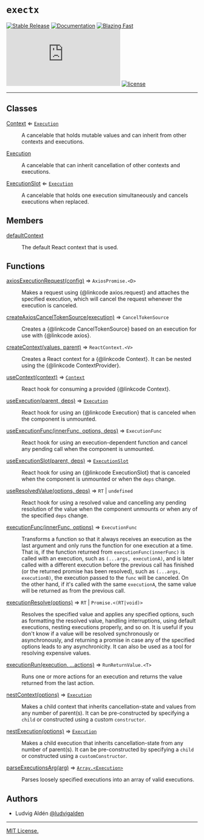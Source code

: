 # `exectx`

[![Stable Release](https://img.shields.io/npm/v/exectx.svg)](https://npm.im/exectx)
[![Documentation](https://img.shields.io/badge/docs-wiki-blue.svg)](https://github.com/ludvigalden/exectx/wiki)
[![Blazing Fast](https://badgen.now.sh/badge/speed/blazing%20%F0%9F%94%A5/green)](https://npm.im/exectx)
[![gzip size](http://img.badgesize.io/https://unpkg.com/exectx@latest/dist/exectx.umd.min.js?compression=gzip)](https://unpkg.com/exectx@latest/dist/exectx.umd.min.js)
[![license](https://badgen.now.sh/badge/license/MIT)](./LICENSE)

---

## Classes

<dl>
<dt><a href="#Context">Context</a> ⇐ <code><a href="#Execution">Execution</a></code></dt>
<dd><p>A cancelable that holds mutable values and can inherit from other contexts and executions.</p></dd>
<dt><a href="#Execution">Execution</a></dt>
<dd><p>A cancelable that can inherit cancellation of other contexts and executions.</p></dd>
<dt><a href="#ExecutionSlot">ExecutionSlot</a> ⇐ <code><a href="#Execution">Execution</a></code></dt>
<dd><p>A cancelable that holds one execution simultaneously and cancels executions when replaced.</p></dd>
</dl>

## Members

<dl>
<dt><a href="#defaultContext">defaultContext</a></dt>
<dd><p>The default React context that is used.</p></dd>
</dl>

## Functions

<dl>
<dt><a href="#axiosExecutionRequest">axiosExecutionRequest(config)</a> ⇒ <code>AxiosPromise.&lt;D&gt;</code></dt>
<dd><p>Makes a request using {@linkcode axios.request} and attaches the specified execution, which
will cancel the request whenever the execution is canceled.</p></dd>
<dt><a href="#createAxiosCancelTokenSource">createAxiosCancelTokenSource(execution)</a> ⇒ <code>CancelTokenSource</code></dt>
<dd><p>Creates a {@linkcode CancelTokenSource} based on an execution for use with {@linkcode axios}.</p></dd>
<dt><a href="#createContext">createContext(values, parent)</a> ⇒ <code>ReactContext.&lt;V&gt;</code></dt>
<dd><p>Creates a React context for a {@linkcode Context}.
It can be nested using the {@linkcode ContextProvider}.</p></dd>
<dt><a href="#useContext">useContext(context)</a> ⇒ <code><a href="#Context">Context</a></code></dt>
<dd><p>React hook for consuming a provided {@linkcode Context}.</p></dd>
<dt><a href="#useExecution">useExecution(parent, deps)</a> ⇒ <code><a href="#Execution">Execution</a></code></dt>
<dd><p>React hook for using an {@linkcode Execution} that is canceled when the component is unmounted.</p></dd>
<dt><a href="#useExecutionFunc">useExecutionFunc(innerFunc, options, deps)</a> ⇒ <code>ExecutionFunc</code></dt>
<dd><p>React hook for using an execution-dependent function and cancel any pending call when the component is unmounted.</p></dd>
<dt><a href="#useExecutionSlot">useExecutionSlot(parent, deps)</a> ⇒ <code><a href="#ExecutionSlot">ExecutionSlot</a></code></dt>
<dd><p>React hook for using an {@linkcode ExecutionSlot} that is canceled when the component is unmounted or when the <code>deps</code> change.</p></dd>
<dt><a href="#useResolvedValue">useResolvedValue(options, deps)</a> ⇒ <code>RT</code> | <code>undefined</code></dt>
<dd><p>React hook for using a resolved value and cancelling any pending resolution of the value when the component unmounts
or when any of the specified <code>deps</code> change.</p></dd>
<dt><a href="#executionFunc">executionFunc(innerFunc, options)</a> ⇒ <code>ExecutionFunc</code></dt>
<dd><p>Transforms a function so that it always receives an execution as the last argument and only runs the function for one execution at a time.
That is, if the function returned from <code>executionFunc(innerFunc)</code> is called with an execution, such as <code>(...args, executionA)</code>, and is later
called with a different execution before the previous call has finished (or the returned promise has been resolved), such as <code>(...args, executionB)</code>,
the execution passed to the <code>func</code> will be canceled. On the other hand, if it's called with the same <code>executionA</code>, the same value will be returned as
from the previous call.</p></dd>
<dt><a href="#executionResolve">executionResolve(options)</a> ⇒ <code>RT</code> | <code>Promise.&lt;(RT|void)&gt;</code></dt>
<dd><p>Resolves the specified value and applies any specified options, such as formatting the resolved value,
handling interruptions, using default executions, nesting executions properly, and so on. It is useful
if you don't know if a value will be resolved synchronously or asynchronously, and returning a promise
in case any of the specified options leads to any asynchronicity. It can also be used as a tool
for resolving expensive values.</p></dd>
<dt><a href="#executionRun">executionRun(execution, ...actions)</a> ⇒ <code>RunReturnValue.&lt;T&gt;</code></dt>
<dd><p>Runs one or more actions for an execution and returns the value returned from the last action.</p></dd>
<dt><a href="#nestContext">nestContext(options)</a> ⇒ <code><a href="#Execution">Execution</a></code></dt>
<dd><p>Makes a child context that inherits cancellation-state and values from any number of parent(s).
It can be pre-constructed by specifying a <code>child</code> or constructed using a custom <code>constructor</code>.</p></dd>
<dt><a href="#nestExecution">nestExecution(options)</a> ⇒ <code><a href="#Execution">Execution</a></code></dt>
<dd><p>Makes a child execution that inherits cancellation-state from any number of parent(s).
It can be pre-constructed by specifying a <code>child</code> or constructed using a <code>customConstructor</code>.</p></dd>
<dt><a href="#parseExecutionsArg">parseExecutionsArg(arg)</a> ⇒ <code><a href="#Execution">Array.&lt;Execution&gt;</a></code></dt>
<dd><p>Parses loosely specified executions into an array of valid executions.</p></dd>
</dl>


## Authors

- Ludvig Aldén [@ludvigalden](https://github.com/ludvigalden)

---

[MIT License.](https://github.com/ludvigalden/exectx/blob/main/LICENSE)
